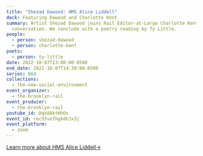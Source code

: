 ```yaml
---
title: "Shezad Dawood: HMS Alice Liddell"
deck: Featuring Dawood and Charlotte Kent
summary: Artist Shezad Dawood joins Rail Editor-at-Large Charlotte Kent for a
  conversation. We conclude with a poetry reading by Ty Little.
people:
  - person: shezad-dawood
  - person: charlotte-kent
poets:
  - person: ty-little
date: 2022-10-07T13:00:00-0500
end_date: 2022-10-07T14:30:00-0500
series: 664
collections:
  - the-new-social-environment
event_organizer:
  - the-brooklyn-rail
event_producer:
  - the-brooklyn-rail
youtube_id: Dqk8AktHhOs
event_id: rec55vofhgkdhJx3j
event_platform:
  - zoom
---
```

[Learn more about HMS Alice Liddell→](https://stpancras.com/news-events/launched-hms-alice-liddell)